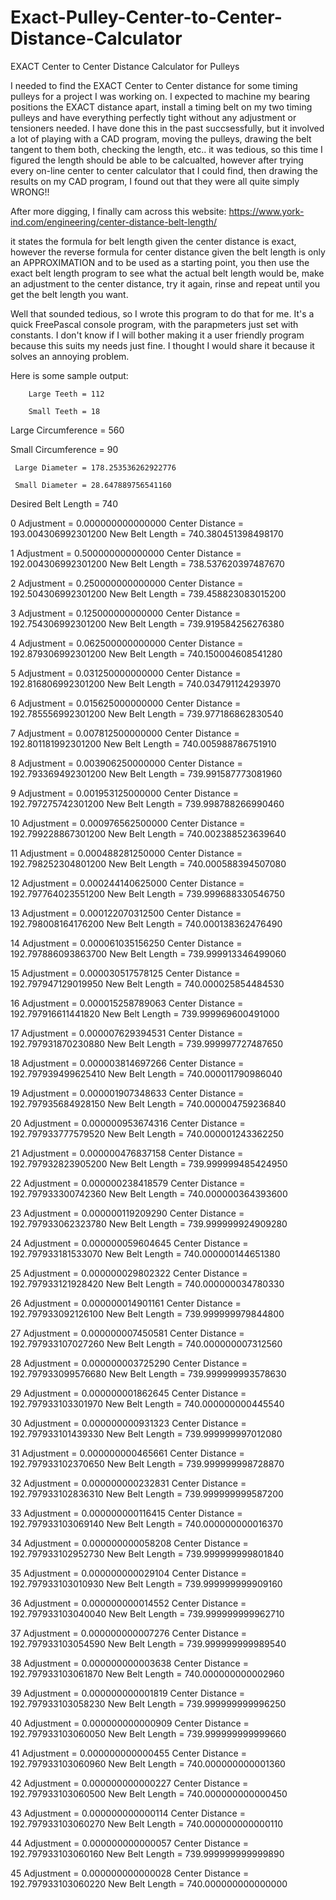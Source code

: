 # Exact-Pulley-Center-to-Center-Distance-Calculator
EXACT Center to Center Distance Calculator for Pulleys

I needed to find the EXACT Center to Center distance for some timing pulleys
for a project I was working on. I expected to machine my bearing positions
the EXACT distance apart, install a timing belt on my two timing pulleys and
have everything perfectly tight without any adjustment or tensioners needed.
I have done this in the past succsessfully, but it involved a lot of playing
with a CAD program, moving the pulleys, drawing the belt tangent to them both,
checking the length,  etc.. it was tedious,  so this time I figured the length
should be able to be calcualted, however after trying every on-line center to
center calculator that I could find, then drawing the results on my CAD program,
I found out that they were all quite simply WRONG!!

After more digging, I finally cam across this website:
https://www.york-ind.com/engineering/center-distance-belt-length/

it states the formula for belt length given the center distance is exact, however
the reverse formula for center distance given the belt length is only an APPROXIMATION
and to be used as a starting point, you then use the exact belt length program to see
what the actual belt length would be, make an adjustment to the center distance, 
try it again, rinse and repeat until you get the belt length you want.

Well that sounded tedious, so I wrote this program to do that for me.
It's a quick FreePascal console program, with the parapmeters just set with constants.
I don't know if I will bother making it a user friendly program because this suits my
needs just fine.  I thought I would share it because it solves an annoying problem.


Here is some sample output:

        Large Teeth = 112
        
        Small Teeth = 18
        
Large Circumference = 560

Small Circumference = 90

     Large Diameter = 178.253536262922776
     
     Small Diameter = 28.647889756541160
     
Desired Belt Length = 740

 0  Adjustment = 0.000000000000000  Center Distance = 193.004306992301200  New Belt Length = 740.380451398498170
 
 1  Adjustment = 0.500000000000000  Center Distance = 192.004306992301200  New Belt Length = 738.537620397487670
 
 2  Adjustment = 0.250000000000000  Center Distance = 192.504306992301200  New Belt Length = 739.458823083015200
 
 3  Adjustment = 0.125000000000000  Center Distance = 192.754306992301200  New Belt Length = 739.919584256276380
 
 4  Adjustment = 0.062500000000000  Center Distance = 192.879306992301200  New Belt Length = 740.150004608541280
 
 5  Adjustment = 0.031250000000000  Center Distance = 192.816806992301200  New Belt Length = 740.034791124293970
 
 6  Adjustment = 0.015625000000000  Center Distance = 192.785556992301200  New Belt Length = 739.977186862830540
 
 7  Adjustment = 0.007812500000000  Center Distance = 192.801181992301200  New Belt Length = 740.005988786751910
 
 8  Adjustment = 0.003906250000000  Center Distance = 192.793369492301200  New Belt Length = 739.991587773081960
 
 9  Adjustment = 0.001953125000000  Center Distance = 192.797275742301200  New Belt Length = 739.998788266990460
 
10  Adjustment = 0.000976562500000  Center Distance = 192.799228867301200  New Belt Length = 740.002388523639640

11  Adjustment = 0.000488281250000  Center Distance = 192.798252304801200  New Belt Length = 740.000588394507080

12  Adjustment = 0.000244140625000  Center Distance = 192.797764023551200  New Belt Length = 739.999688330546750

13  Adjustment = 0.000122070312500  Center Distance = 192.798008164176200  New Belt Length = 740.000138362476490

14  Adjustment = 0.000061035156250  Center Distance = 192.797886093863700  New Belt Length = 739.999913346499060

15  Adjustment = 0.000030517578125  Center Distance = 192.797947129019950  New Belt Length = 740.000025854484530

16  Adjustment = 0.000015258789063  Center Distance = 192.797916611441820  New Belt Length = 739.999969600491000

17  Adjustment = 0.000007629394531  Center Distance = 192.797931870230880  New Belt Length = 739.999997727487650

18  Adjustment = 0.000003814697266  Center Distance = 192.797939499625410  New Belt Length = 740.000011790986040

19  Adjustment = 0.000001907348633  Center Distance = 192.797935684928150  New Belt Length = 740.000004759236840

20  Adjustment = 0.000000953674316  Center Distance = 192.797933777579520  New Belt Length = 740.000001243362250

21  Adjustment = 0.000000476837158  Center Distance = 192.797932823905200  New Belt Length = 739.999999485424950

22  Adjustment = 0.000000238418579  Center Distance = 192.797933300742360  New Belt Length = 740.000000364393600

23  Adjustment = 0.000000119209290  Center Distance = 192.797933062323780  New Belt Length = 739.999999924909280

24  Adjustment = 0.000000059604645  Center Distance = 192.797933181533070  New Belt Length = 740.000000144651380

25  Adjustment = 0.000000029802322  Center Distance = 192.797933121928420  New Belt Length = 740.000000034780330

26  Adjustment = 0.000000014901161  Center Distance = 192.797933092126100  New Belt Length = 739.999999979844800

27  Adjustment = 0.000000007450581  Center Distance = 192.797933107027260  New Belt Length = 740.000000007312560

28  Adjustment = 0.000000003725290  Center Distance = 192.797933099576680  New Belt Length = 739.999999993578630

29  Adjustment = 0.000000001862645  Center Distance = 192.797933103301970  New Belt Length = 740.000000000445540

30  Adjustment = 0.000000000931323  Center Distance = 192.797933101439330  New Belt Length = 739.999999997012080

31  Adjustment = 0.000000000465661  Center Distance = 192.797933102370650  New Belt Length = 739.999999998728870

32  Adjustment = 0.000000000232831  Center Distance = 192.797933102836310  New Belt Length = 739.999999999587200

33  Adjustment = 0.000000000116415  Center Distance = 192.797933103069140  New Belt Length = 740.000000000016370

34  Adjustment = 0.000000000058208  Center Distance = 192.797933102952730  New Belt Length = 739.999999999801840

35  Adjustment = 0.000000000029104  Center Distance = 192.797933103010930  New Belt Length = 739.999999999909160

36  Adjustment = 0.000000000014552  Center Distance = 192.797933103040040  New Belt Length = 739.999999999962710

37  Adjustment = 0.000000000007276  Center Distance = 192.797933103054590  New Belt Length = 739.999999999989540

38  Adjustment = 0.000000000003638  Center Distance = 192.797933103061870  New Belt Length = 740.000000000002960

39  Adjustment = 0.000000000001819  Center Distance = 192.797933103058230  New Belt Length = 739.999999999996250

40  Adjustment = 0.000000000000909  Center Distance = 192.797933103060050  New Belt Length = 739.999999999999660

41  Adjustment = 0.000000000000455  Center Distance = 192.797933103060960  New Belt Length = 740.000000000001360

42  Adjustment = 0.000000000000227  Center Distance = 192.797933103060500  New Belt Length = 740.000000000000450

43  Adjustment = 0.000000000000114  Center Distance = 192.797933103060270  New Belt Length = 740.000000000000110

44  Adjustment = 0.000000000000057  Center Distance = 192.797933103060160  New Belt Length = 739.999999999999890

45  Adjustment = 0.000000000000028  Center Distance = 192.797933103060220  New Belt Length = 740.000000000000000


